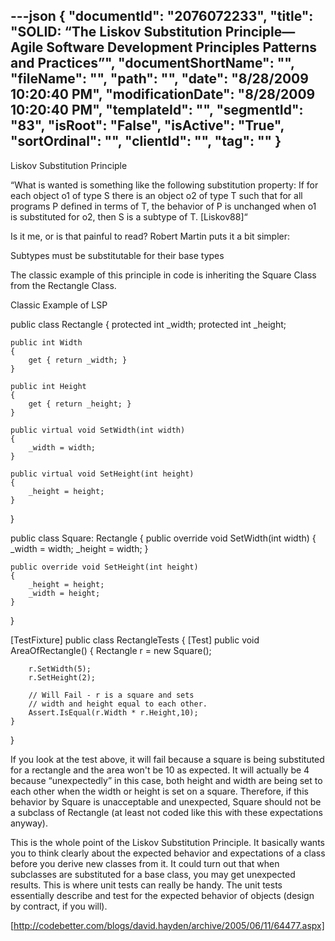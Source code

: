 ---json
{
  "documentId": "2076072233",
  "title": "SOLID: “The Liskov Substitution Principle—Agile Software Development Principles Patterns and Practices”",
  "documentShortName": "",
  "fileName": "",
  "path": "",
  "date": "8/28/2009 10:20:40 PM",
  "modificationDate": "8/28/2009 10:20:40 PM",
  "templateId": "",
  "segmentId": "83",
  "isRoot": "False",
  "isActive": "True",
  "sortOrdinal": "",
  "clientId": "",
  "tag": ""
}
---

Liskov Substitution Principle

“What is wanted is something like the following substitution property: If for each object o1 of type S there is an object o2 of type T such that for all programs P defined in terms of T, the behavior of P is unchanged when o1 is substituted for o2, then S is a subtype of T. [Liskov88]“

Is it me, or is that painful to read?  Robert Martin puts it a bit simpler:

Subtypes must be substitutable for their base types

The classic example of this principle in code is inheriting the Square Class from the Rectangle Class.

 
Classic Example of LSP

public class Rectangle
{
    protected int _width;
    protected int _height;
    
    public int Width
    {
        get { return _width; }
    }
    
    public int Height
    {
        get { return _height; }
    }
    
    public virtual void SetWidth(int width)
    {
        _width = width;
    }
    
    public virtual void SetHeight(int height)
    {
        _height = height;
    }
}

public class Square: Rectangle
{
    public override void SetWidth(int width)
    {
        _width = width;
        _height = width;
    }
    
    public override void SetHeight(int height)
    {
        _height = height;
        _width = height;
    }
}

[TestFixture]
public class RectangleTests
{
    [Test]
    public void AreaOfRectangle()
    {
        Rectangle r = new Square();
        
        r.SetWidth(5);
        r.SetHeight(2);
        
        // Will Fail - r is a square and sets
        // width and height equal to each other.
        Assert.IsEqual(r.Width * r.Height,10);
    }
}

If you look at the test above, it will fail because a square is being substituted for a rectangle and the area won't be 10 as expected.  It will actually be 4 because “unexpectedly” in this case, both height and width are being set to each other when the width or height is set on a square.  Therefore, if this behavior by Square is unacceptable and unexpected, Square should not be a subclass of Rectangle (at least not coded like this with these expectations anyway).

This is the whole point of the Liskov Substitution Principle.  It basically wants you to think clearly about the expected behavior and expectations of a class before you derive new classes from it.  It could turn out that when subclasses are substituted for a base class, you may get unexpected results.  This is where unit tests can really be handy.  The unit tests essentially describe and test for the expected behavior of objects (design by contract, if you will).

[http://codebetter.com/blogs/david.hayden/archive/2005/06/11/64477.aspx]
